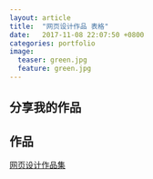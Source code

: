 ```yaml
---
layout: article
title:  "网页设计作品 表格"
date:   2017-11-08 22:07:50 +0800
categories: portfolio
image:
  teaser: green.jpg
  feature: green.jpg
---
```


## 分享我的作品




## 作品

<a href="https://gwenshiga.github.io/portfolio/pet3/checkbox.html" target="_blank">网页设计作品集</a>
